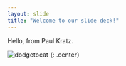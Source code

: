 ```yaml
---
layout: slide
title: "Welcome to our slide deck!"
---
```


Hello, from Paul Kratz.

![dodgetocat](https://octodex.github.com/images/dodgetocat_v2.png)
{: .center}
